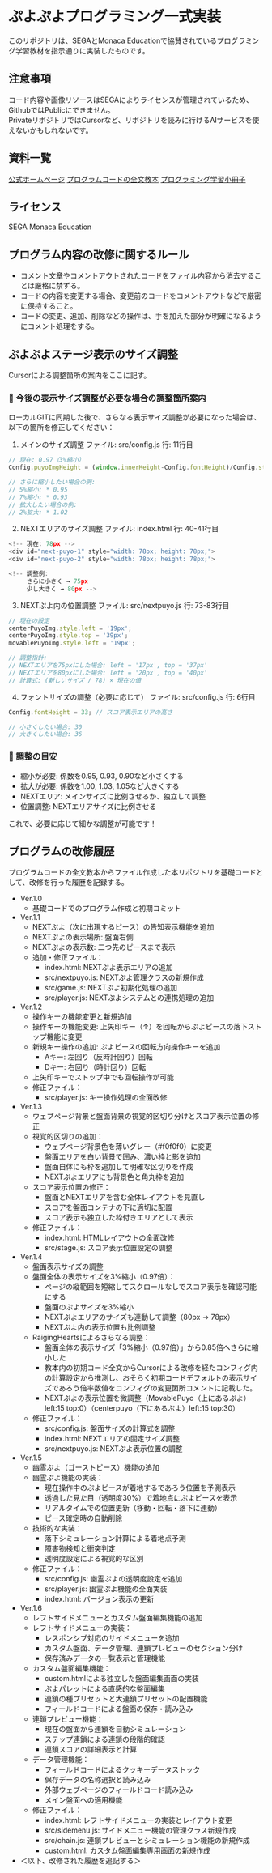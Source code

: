 # ぷよぷよプログラミング一式実装
このリポジトリは、SEGAとMonaca Educationで協賛されているプログラミング学習教材を指示通りに実装したものです。
## 注意事項
コード内容や画像リソースはSEGAによりライセンスが管理されているため、GithubではPublicにできません。  
PrivateリポジトリではCursorなど、リポジトリを読みに行けるAIサービスを使えないかもしれないです。
## 資料一覧
[公式ホームページ](https://puyo.sega.jp/program_2020/)
[プログラムコードの全文教本](https://puyo.sega.jp/program_2020/dl/puyo-programming-code.pdf)
[プログラミング学習小冊子](https://puyo.sega.jp/program_2020/dl/puyo-programming-booklet.pdf)
## ライセンス
SEGA
Monaca Education

## プログラム内容の改修に関するルール
* コメント文章やコメントアウトされたコードをファイル内容から消去することは厳格に禁ずる。
* コードの内容を変更する場合、変更前のコードをコメントアウトなどで厳密に保持すること。
* コードの変更、追加、削除などの操作は、手を加えた部分が明確になるようにコメント処理をする。

## ぷよぷよステージ表示のサイズ調整
Cursorによる調整箇所の案内をここに記す。
### 🔧 今後の表示サイズ調整が必要な場合の調整箇所案内
ローカルGITに同期した後で、さらなる表示サイズ調整が必要になった場合は、以下の箇所を修正してください：

1. メインのサイズ調整
ファイル: src/config.js 行: 11行目
```js
// 現在: 0.97（3%縮小）
Config.puyoImgHeight = (window.innerHeight-Config.fontHeight)/Config.stageRows * 0.97

// さらに縮小したい場合の例:
// 5%縮小: * 0.95
// 7%縮小: * 0.93
// 拡大したい場合の例:
// 2%拡大: * 1.02
```
2. NEXTエリアのサイズ調整
ファイル: index.html 行: 40-41行目
```js
<!-- 現在: 78px -->
<div id="next-puyo-1" style="width: 78px; height: 78px;">
<div id="next-puyo-2" style="width: 78px; height: 78px;">

<!-- 調整例: 
     さらに小さく → 75px
     少し大きく → 80px -->
```
3. NEXTぷよ内の位置調整
ファイル: src/nextpuyo.js 行: 73-83行目
```js
// 現在の設定
centerPuyoImg.style.left = '19px';
centerPuyoImg.style.top = '39px';
movablePuyoImg.style.left = '19px';

// 調整指針:
// NEXTエリアを75pxにした場合: left = '17px', top = '37px'
// NEXTエリアを80pxにした場合: left = '20px', top = '40px'
// 計算式: (新しいサイズ / 78) × 現在の値
```
4. フォントサイズの調整（必要に応じて）
ファイル: src/config.js 行: 6行目
```js
Config.fontHeight = 33; // スコア表示エリアの高さ

// 小さくしたい場合: 30
// 大きくしたい場合: 36
```
### 🎯 調整の目安
* 縮小が必要: 係数を0.95, 0.93, 0.90など小さくする
* 拡大が必要: 係数を1.00, 1.03, 1.05など大きくする
* NEXTエリア: メインサイズに比例させるか、独立して調整
* 位置調整: NEXTエリアサイズに比例させる


これで、必要に応じて細かな調整が可能です！

## プログラムの改修履歴
プログラムコードの全文教本からファイル作成した本リポジトリを基礎コードとして、改修を行った履歴を記録する。
* Ver.1.0
    * 基礎コードでのプログラム作成と初期コミット
* Ver.1.1
    * NEXTぷよ（次に出現するピース）の告知表示機能を追加
    * NEXTぷよの表示場所: 盤面右側
    * NEXTぷよの表示数: 二つ先のピースまで表示
    * 追加・修正ファイル：
      - index.html: NEXTぷよ表示エリアの追加
      - src/nextpuyo.js: NEXTぷよ管理クラスの新規作成
      - src/game.js: NEXTぷよ初期化処理の追加
      - src/player.js: NEXTぷよシステムとの連携処理の追加
* Ver.1.2
    * 操作キーの機能変更と新規追加
    * 操作キーの機能変更: 上矢印キー（↑）を回転からぷよピースの落下ストップ機能に変更
    * 新規キー操作の追加: ぷよピースの回転方向操作キーを追加
      - Aキー: 左回り（反時計回り）回転
      - Dキー: 右回り（時計回り）回転
    * 上矢印キーでストップ中でも回転操作が可能
    * 修正ファイル：
      - src/player.js: キー操作処理の全面改修
* Ver.1.3
    * ウェブページ背景と盤面背景の視覚的区切り分けとスコア表示位置の修正
    * 視覚的区切りの追加：
      - ウェブページ背景色を薄いグレー（#f0f0f0）に変更
      - 盤面エリアを白い背景で囲み、濃い枠と影を追加
      - 盤面自体にも枠を追加して明確な区切りを作成
      - NEXTぷよエリアにも背景色と角丸枠を追加
    * スコア表示位置の修正：
      - 盤面とNEXTエリアを含む全体レイアウトを見直し
      - スコアを盤面コンテナの下に適切に配置
      - スコア表示も独立した枠付きエリアとして表示
    * 修正ファイル：
      - index.html: HTMLレイアウトの全面改修
      - src/stage.js: スコア表示位置設定の調整
* Ver.1.4
    * 盤面表示サイズの調整
    * 盤面全体の表示サイズを3%縮小（0.97倍）：
      - ページの縦範囲を短縮してスクロールなしでスコア表示を確認可能にする
      - 盤面のぷよサイズを3%縮小
      - NEXTぷよエリアのサイズも連動して調整（80px → 78px）
      - NEXTぷよ内の表示位置も比例調整
    * RaigingHeartsによるさらなる調整：
      * 盤面全体の表示サイズ「3%縮小（0.97倍）」から0.85倍へさらに縮小した
      * 教本内の初期コード全文からCursorによる改修を経たコンフィグ内の計算設定から推測し、おそらく初期コードデフォルトの表示サイズであろう倍率数値をコンフィグの変更箇所コメントに記載した。
      * NEXTぷよの表示位置を微調整（MovablePuyo（上にあるぷよ）left:15 top:0）（centerpuyo（下にあるぷよ）left:15 top:30）
    * 修正ファイル：
      - src/config.js: 盤面サイズの計算式を調整
      - index.html: NEXTエリアの固定サイズ調整
      - src/nextpuyo.js: NEXTぷよ表示位置の調整
* Ver.1.5
    * 幽霊ぷよ（ゴーストピース）機能の追加
    * 幽霊ぷよ機能の実装：
      - 現在操作中のぷよピースが着地するであろう位置を予測表示
      - 透過した見た目（透明度30%）で着地点にぷよピースを表示
      - リアルタイムでの位置更新（移動・回転・落下に連動）
      - ピース確定時の自動削除
    * 技術的な実装：
      - 落下シミュレーション計算による着地点予測
      - 障害物検知と衝突判定
      - 透明度設定による視覚的な区別
    * 修正ファイル：
      - src/config.js: 幽霊ぷよの透明度設定を追加
      - src/player.js: 幽霊ぷよ機能の全面実装
      - index.html: バージョン表示の更新
* Ver.1.6
    * レフトサイドメニューとカスタム盤面編集機能の追加
    * レフトサイドメニューの実装：
      - レスポンシブ対応のサイドメニューを追加
      - カスタム盤面、データ管理、連鎖プレビューのセクション分け
      - 保存済みデータの一覧表示と管理機能
    * カスタム盤面編集機能：
      - custom.htmlによる独立した盤面編集画面の実装
      - ぷよパレットによる直感的な盤面編集
      - 連鎖の種プリセットと大連鎖プリセットの配置機能
      - フィールドコードによる盤面の保存・読み込み
    * 連鎖プレビュー機能：
      - 現在の盤面から連鎖を自動シミュレーション
      - ステップ連鎖による連鎖の段階的確認
      - 連鎖スコアの詳細表示と計算
    * データ管理機能：
      - フィールドコードによるクッキーデータストック
      - 保存データの名称選択と読み込み
      - 外部ウェブページのフィールドコード読み込み
      - メイン盤面への適用機能
    * 修正ファイル：
      - index.html: レフトサイドメニューの実装とレイアウト変更
      - src/sidemenu.js: サイドメニュー機能の管理クラス新規作成
      - src/chain.js: 連鎖プレビューとシミュレーション機能の新規作成
      - custom.html: カスタム盤面編集専用画面の新規作成
* ＜以下、改修された履歴を追記する＞
